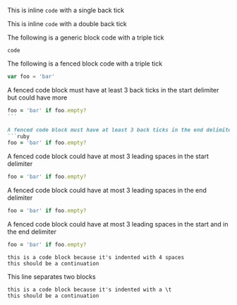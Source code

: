 This is inline `code` with a single back tick

This is inline ``code`` with a double back tick

The following is a generic block code with a triple tick
```
code
```

The following is a fenced block code with a triple tick
```js
var foo = 'bar'
```

A fenced code block must have at least 3 back ticks in the start delimiter but could have more
````````ruby
foo = 'bar' if foo.empty?
```

A fenced code block must have at least 3 back ticks in the end delimiter but could have more
```ruby
foo = 'bar' if foo.empty?
````````

A fenced code block could have at most 3 leading spaces in the start delimiter
   ```ruby
foo = 'bar' if foo.empty?
```

A fenced code block could have at most 3 leading spaces in the end delimiter
```ruby
foo = 'bar' if foo.empty?
   ```

A fenced code block could have at most 3 leading spaces in the start and in the end delimiter
  ```ruby
foo = 'bar' if foo.empty?
 ```


    this is a code block because it's indented with 4 spaces
    this should be a continuation

This line separates two blocks

	this is a code block because it's indented with a \t
	this should be a continuation
